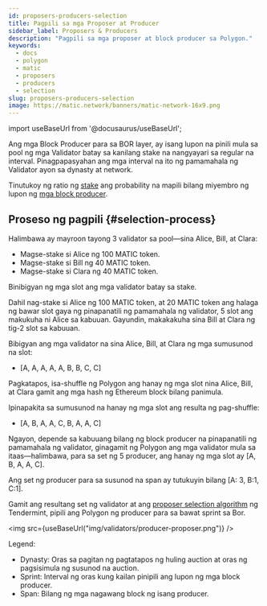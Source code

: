 ```yaml
---
id: proposers-producers-selection
title: Pagpili sa mga Proposer at Producer
sidebar_label: Proposers & Producers
description: "Pagpili sa mga proposer at block producer sa Polygon."
keywords:
  - docs
  - polygon
  - matic
  - proposers
  - producers
  - selection
slug: proposers-producers-selection
image: https://matic.network/banners/matic-network-16x9.png
---
```

import useBaseUrl from '@docusaurus/useBaseUrl';

Ang mga Block Producer para sa BOR layer, ay isang lupon na pinili mula sa pool ng mga Validator batay sa kanilang stake na nangyayari sa regular na interval. Pinagpapasyahan ang mga interval na ito ng pamamahala ng Validator ayon sa dynasty at network.

Tinutukoy ng ratio ng [stake](../../glossary#staking) ang probability na mapili bilang miyembro ng lupon ng [mga block producer](../../glossary#block-producer).

## Proseso ng pagpili {#selection-process}

Halimbawa ay mayroon tayong 3 validator sa pool—sina Alice, Bill, at Clara:

* Magse-stake si Alice ng 100 MATIC token.
* Magse-stake si Bill ng 40 MATIC token.
* Magse-stake si Clara ng 40 MATIC token.

Binibigyan ng mga slot ang mga validator batay sa stake.

Dahil nag-stake si Alice ng 100 MATIC token, at 20 MATIC token ang halaga ng bawar slot gaya ng pinapanatili ng pamamahala ng validator, 5 slot ang makukuha ni Alice sa kabuuan. Gayundin, makakakuha sina Bill at Clara ng tig-2 slot sa kabuuan.

Bibigyan ang mga validator na sina Alice, Bill, at Clara ng mga sumusunod na slot:

* [A, A, A, A, A, B, B, C, C]

Pagkatapos, isa-shuffle ng Polygon ang hanay ng mga slot nina Alice, Bill, at Clara gamit ang mga hash ng Ethereum block bilang panimula.

Ipinapakita sa sumusunod na hanay ng mga slot ang resulta ng pag-shuffle:

* [A, B, A, A, C, B, A, A, C]

Ngayon, depende sa kabuuang bilang ng block producer na pinapanatili ng pamamahala ng validator, ginagamit ng Polygon ang mga validator mula sa itaas—halimbawa, para sa set ng 5 producer, ang hanay ng mga slot ay [A, B, A, A, C].

Ang set ng producer para sa susunod na span ay tutukuyin bilang [A: 3, B:1, C:1].

Gamit ang resultang set ng validator at ang [proposer selection algorithm](https://docs.tendermint.com/master/spec/consensus/proposer-selection.html) ng Tendermint, pipili ang Polygon ng producer para sa bawat sprint sa Bor.

<img src={useBaseUrl("img/validators/producer-proposer.png")} />

Legend:

* Dynasty: Oras sa pagitan ng pagtatapos ng huling auction at oras ng pagsisimula ng susunod na auction.
* Sprint: Interval ng oras kung kailan pinipili ang lupon ng mga block producer.
* Span: Bilang ng mga nagawang block ng isang producer.
